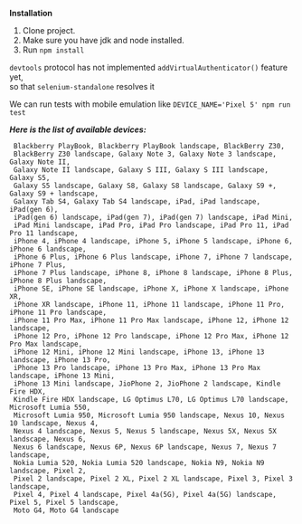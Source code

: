 **Installation**

1. Clone project.
2. Make sure you have jdk and node installed.
3. Run `npm install`



`devtools` protocol has not implemented `addVirtualAuthenticator()` feature yet,   
so that `selenium-standalone` resolves it   

We can run tests with mobile emulation like `DEVICE_NAME='Pixel 5' npm run test`

***Here is the list of available devices:***   
```
 Blackberry PlayBook, Blackberry PlayBook landscape, BlackBerry Z30,
 BlackBerry Z30 landscape, Galaxy Note 3, Galaxy Note 3 landscape, Galaxy Note II,
 Galaxy Note II landscape, Galaxy S III, Galaxy S III landscape, Galaxy S5,
 Galaxy S5 landscape, Galaxy S8, Galaxy S8 landscape, Galaxy S9 +, Galaxy S9 + landscape,
 Galaxy Tab S4, Galaxy Tab S4 landscape, iPad, iPad landscape, iPad(gen 6),
 iPad(gen 6) landscape, iPad(gen 7), iPad(gen 7) landscape, iPad Mini,
 iPad Mini landscape, iPad Pro, iPad Pro landscape, iPad Pro 11, iPad Pro 11 landscape,
 iPhone 4, iPhone 4 landscape, iPhone 5, iPhone 5 landscape, iPhone 6, iPhone 6 landscape,
 iPhone 6 Plus, iPhone 6 Plus landscape, iPhone 7, iPhone 7 landscape, iPhone 7 Plus,
 iPhone 7 Plus landscape, iPhone 8, iPhone 8 landscape, iPhone 8 Plus, iPhone 8 Plus landscape,
 iPhone SE, iPhone SE landscape, iPhone X, iPhone X landscape, iPhone XR,
 iPhone XR landscape, iPhone 11, iPhone 11 landscape, iPhone 11 Pro, iPhone 11 Pro landscape,
 iPhone 11 Pro Max, iPhone 11 Pro Max landscape, iPhone 12, iPhone 12 landscape,
 iPhone 12 Pro, iPhone 12 Pro landscape, iPhone 12 Pro Max, iPhone 12 Pro Max landscape,
 iPhone 12 Mini, iPhone 12 Mini landscape, iPhone 13, iPhone 13 landscape, iPhone 13 Pro,
 iPhone 13 Pro landscape, iPhone 13 Pro Max, iPhone 13 Pro Max landscape, iPhone 13 Mini,
 iPhone 13 Mini landscape, JioPhone 2, JioPhone 2 landscape, Kindle Fire HDX,
 Kindle Fire HDX landscape, LG Optimus L70, LG Optimus L70 landscape, Microsoft Lumia 550,
 Microsoft Lumia 950, Microsoft Lumia 950 landscape, Nexus 10, Nexus 10 landscape, Nexus 4,
 Nexus 4 landscape, Nexus 5, Nexus 5 landscape, Nexus 5X, Nexus 5X landscape, Nexus 6,
 Nexus 6 landscape, Nexus 6P, Nexus 6P landscape, Nexus 7, Nexus 7 landscape, 
 Nokia Lumia 520, Nokia Lumia 520 landscape, Nokia N9, Nokia N9 landscape, Pixel 2, 
 Pixel 2 landscape, Pixel 2 XL, Pixel 2 XL landscape, Pixel 3, Pixel 3 landscape, 
 Pixel 4, Pixel 4 landscape, Pixel 4a(5G), Pixel 4a(5G) landscape, Pixel 5, Pixel 5 landscape, 
 Moto G4, Moto G4 landscape
```